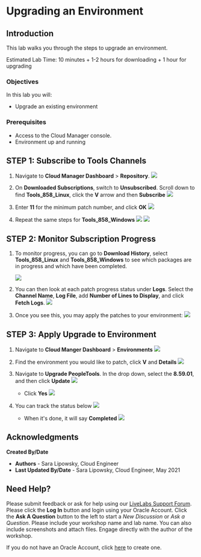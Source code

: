 # Upgrading an Environment

## Introduction
This lab walks you through the steps to upgrade an environment.

Estimated Lab Time: 10 minutes + 1-2 hours for downloading + 1 hour for upgrading

### Objectives
In this lab you will:
* Upgrade an existing environment

### Prerequisites
- Access to the Cloud Manager console.
- Environment up and running

## **STEP 1**: Subscribe to Tools Channels

1.  Navigate to **Cloud Manager Dashboard** > **Repository**. 
    ![](./images/repo.png "")

2.  On **Downloaded Subscriptions**, switch to **Unsubscribed**. Scroll down to find **Tools\_858\_Linux**, click the **V** arrow and then **Subscribe**
    ![](./images/lin59subscribe.png "")


3. Enter **11** for the minimum patch number, and click **OK**
    ![](./images/lin59number.png "")

4. Repeat the same steps for **Tools\_858\_Windows**
    ![](./images/win59subscribe.png "")
    ![](./images/win59number.png "")

## **STEP 2**: Monitor Subscription Progress

1. To monitor progress, you can go to **Download History**, select **Tools\_858\_Linux** and **Tools\_858\_Windows** to see which packages are in progress and which have been completed.

    ![](./images/patchlist59.png "")
2. You can then look at each patch progress status under **Logs**. Select the **Channel Name**, **Log File**, add **Number of Lines to Display**, and click **Fetch Logs**.
    ![](./images/logs59.png "")

3. Once you see this, you may apply the patches to your environment:
    ![](./images/859done.png "")

## **STEP 3**: Apply Upgrade to Environment

1. Navigate to **Cloud Manger Dashboard** > **Environments**
    ![](./images/env.png "")

2. Find the environment you would like to patch, click **V** and **Details**
    ![](./images/details.png "")
3. Navigate to **Upgrade PeopleTools**. In the drop down, select the **8.59.01**, and then click **Update**
    ![](./images/upgrade59.png "")
    - Click **Yes**
    ![](./images/yes59.png "")
4. You can track the status below 
    ![](./images/status59.png "")

    - When it's done, it will say **Completed**
    ![](./images/complete59.png "")

## Acknowledgments

**Created By/Date**   
* **Authors** - Sara Lipowsky, Cloud Engineer
* **Last Updated By/Date** - Sara Lipowsky, Cloud Engineer, May 2021

## Need Help?
Please submit feedback or ask for help using our [LiveLabs Support Forum](https://community.oracle.com/tech/developers/categories/Migrate%20SaaS%20to%20OCI). Please click the **Log In** button and login using your Oracle Account. Click the **Ask A Question** button to the left to start a *New Discussion* or *Ask a Question*.  Please include your workshop name and lab name.  You can also include screenshots and attach files.  Engage directly with the author of the workshop.

If you do not have an Oracle Account, click [here](https://profile.oracle.com/myprofile/account/create-account.jspx) to create one.